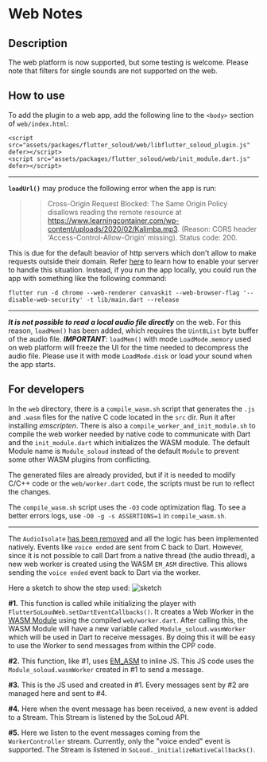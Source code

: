 # Web Notes


## Description

The web platform is now supported, but some testing is welcome.
Please note that filters for single sounds are not supported on the web.

## How to use

To add the plugin to a web app, add the following line to the `<body>` section of `web/index.html`:
```
<script src="assets/packages/flutter_soloud/web/libflutter_soloud_plugin.js" defer></script>
<script src="assets/packages/flutter_soloud/web/init_module.dart.js" defer></script>
```

---

**`loadUrl()`** may produce the following error when the app is run:
>> Cross-Origin Request Blocked: The Same Origin Policy disallows reading the remote resource at https://www.learningcontainer.com/wp-content/uploads/2020/02/Kalimba.mp3. (Reason: CORS header ‘Access-Control-Allow-Origin’ missing). Status code: 200.

This is due for the default beavior of http servers which don't allow to make requests outside their domain. Refer [here](https://enable-cors.org/server.html) to learn how to enable your server to handle this situation.
Instead, if you run the app locally, you could run the app with something like the following command:
```
flutter run -d chrome --web-renderer canvaskit --web-browser-flag '--disable-web-security' -t lib/main.dart --release
```

---

***It is not possible to read a local audio file directly*** on the web. For this reason, `loadMem()` has been added, which requires the `Uint8List` byte buffer of the audio file.
***IMPORTANT***: `loadMem()` with mode `LoadMode.memory` used on web platform will freeze the UI for the time needed to decompress the audio file. Please use it with mode `LoadMode.disk` or load your sound when the app starts.

## For developers

In the `web` directory, there is a `compile_wasm.sh` script that generates the `.js` and `.wasm` files for the native C code located in the `src` dir. Run it after installing *emscripten*. There is also a `compile_worker_and_init_module.sh` to compile the web worker needed by native code to communicate with Dart and the `init_module.dart` which initializes the WASM module. The default Module name is `Module_soloud` instead of the default `Module` to prevent some other WASM plugins from conflicting.

The generated files are already provided, but if it is needed to modify C/C++ code or the `web/worker.dart` code, the scripts must be run to reflect the changes.

The `compile_wasm.sh` script uses the `-O3` code optimization flag. To see a better errors logs, use `-O0 -g -s ASSERTIONS=1` in `compile_wasm.sh`.

---

The `AudioIsolate` [has been removed](https://github.com/alnitak/flutter_soloud/pull/89) and all the logic has been implemented natively. Events like `voice ended` are sent from C back to Dart. However, since it is not possible to call Dart from a native thread (the audio thread), a new web worker is created using the WASM `EM_ASM` directive. This allows sending the `voice ended` event back to Dart via the worker.

Here a sketch to show the step used:
![sketch](img/wasmWorker.png)

**#1.** This function is called while initializing the player with `FlutterSoLoudWeb.setDartEventCallbacks()`.
It creates a Web Worker in the [WASM Module](https://emscripten.org/docs/api_reference/module.html) using the compiled `web/worker.dart`. After calling this, the WASM Module will have a new variable called `Module_soloud.wasmWorker` which will be used in Dart to receive messages.
By doing this it will be easy to use the Worker to send messages from within the CPP code.

**#2.** This function, like #1, uses [EM_ASM](https://emscripten.org/docs/porting/connecting_cpp_and_javascript/Interacting-with-code.html#interacting-with-code-call-javascript-from-native) to inline JS. This JS code uses the `Module_soloud.wasmWorker` created in #1 to send a message.

**#3.** This is the JS used and created in #1. Every messages sent by #2 are managed here and sent to #4.

**#4.** Here when the event message has been received, a new event is added to a Stream. This Stream is listened by the SoLoud API.

**#5.** Here we listen to the event messages coming from the `WorkerController` stream. Currently, only the "voice ended" event is supported. The Stream is listened in `SoLoud._initializeNativeCallbacks()`.
